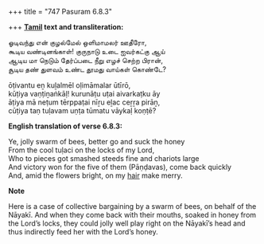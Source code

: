 +++
title = "747 Pasuram 6.8.3"

+++
**[Tamil](/definition/tamil#history "show Tamil definitions") text and transliteration:**

ஓடிவந்து என் குழல்மேல் ஒளிமாமலர் ஊதீரோ,  
கூடிய வண்டினங்காள்! குருநாடு உடை ஐவர்கட்கு ஆய்  
ஆடிய மா நெடும் தேர்ப்படை நீறு எழச் செற்ற பிரான்,  
சூடிய தண் துளவம் உண்ட தூமது வாய்கள் கொண்டே?

ōṭivantu eṉ kuḻalmēl oḷimāmalar ūtīrō,  
kūṭiya vaṇṭiṉaṅkāḷ! kurunāṭu uṭai aivarkaṭku āy  
āṭiya mā neṭum tērppaṭai nīṟu eḻac ceṟṟa pirāṉ,  
cūṭiya taṇ tuḷavam uṇṭa tūmatu vāykaḷ koṇṭē?

**English translation of verse 6.8.3:**

Ye, jolly swarm of bees, better go and suck the honey  
From the cool tuḷaci on the locks of my Lord,  
Who to pieces got smashed steeds fine and chariots large  
And victory won for the five of them (Pāṇḍavas), come back quickly  
And, amid the flowers bright, on my [hair](/definition/hair#history "show hair definitions") make merry.

**Note**

Here is a case of collective bargaining by a swarm of bees, on behalf of the Nāyakī. And when they come back with their mouths, soaked in honey from the Lord’s locks, they could jolly well play right on the Nāyakī’s head and thus indirectly feed her with the Lord’s honey.


